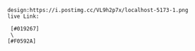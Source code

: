 
        design:https://i.postimg.cc/VL9h2p7x/localhost-5173-1.png
        live Link: 

         [#019267]
         \
        [#F0592A]